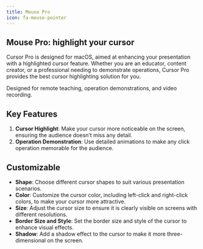```yaml
---
title: Mouse Pro
icon: fa-mouse-pointer
---
```


## Mouse Pro: highlight your cursor

Cursor Pro is designed for macOS, aimed at enhancing your presentation with a highlighted cursor feature. Whether you are an educator, content creator, or a professional needing to demonstrate operations, Cursor Pro provides the best cursor highlighting solution for you.

Designed for remote teaching, operation demonstrations, and video recording.

## Key Features

1. **Cursor Highlight**: Make your cursor more noticeable on the screen, ensuring the audience doesn’t miss any detail.
2. **Operation Demonstration**: Use detailed animations to make any click operation memorable for the audience.

## Customizable

- **Shape**: Choose different cursor shapes to suit various presentation scenarios.
- **Color**: Customize the cursor color, including left-click and right-click colors, to make your cursor more attractive.
- **Size**: Adjust the cursor size to ensure it is clearly visible on screens with different resolutions.
- **Border Size and Style**: Set the border size and style of the cursor to enhance visual effects.
- **Shadow**: Add a shadow effect to the cursor to make it more three-dimensional on the screen.
